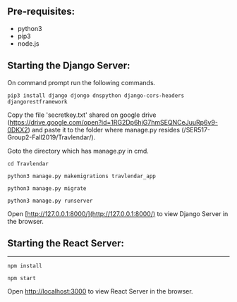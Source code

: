 ## Pre-requisites:

* python3
* pip3
* node.js

## Starting the Django Server:

On command prompt  run the following commands.

```pip3 install django djongo dnspython django-cors-headers djangorestframework```

Copy the file 'secretkey.txt' shared on google drive (https://drive.google.com/open?id=1RG2Dp6hjG7hmSEQNCeJuuRp6v9-0DKX2)
and paste it to the folder where manage.py resides (/SER517-Group2-Fall2019/Travlendar/).

Goto the directory which has manage.py in cmd.

```cd Travlendar```

```python3 manage.py makemigrations travlendar_app```

```python3 manage.py migrate```

```python3 manage.py runserver```


Open [http://127.0.0.1:8000/](http://127.0.0.1:8000/) to view Django Server in the browser.


## Starting the React Server:
---------------------------------

```npm install```

```npm start```

Open [http://localhost:3000](http://localhost:3000) to view React Server in the browser.
